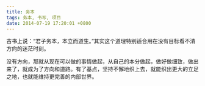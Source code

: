 ```yaml
---
title: 务本
tags: 务本, 书写, 项目
date: 2014-07-19 17:20:01 +0800
---
```



古书上说：“君子务本，本立而道生。”其实这个道理特别适合用在没有目标看不清方向的迷茫时刻。

没有方向，那就从现在可以做的事情做起，从自己的本分做起，做好做细致，做出来了，就成为了方向和道路。有了基点，坚持不懈地织上去，就能织出更大的立足之地，也就能维持更完善的内部世界。

